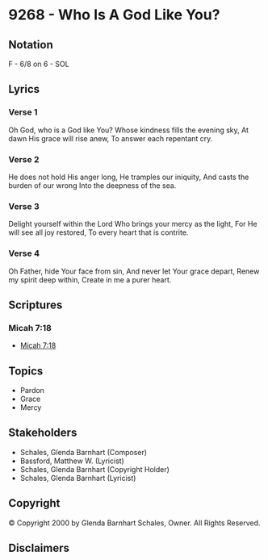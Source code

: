 # 9268 - Who Is A God Like You?

## Notation

F - 6/8 on 6 - SOL

## Lyrics

### Verse 1

Oh God, who is a God like You? Whose kindness fills the evening sky, At dawn His grace will rise anew, To answer each repentant cry.

### Verse 2

He does not hold His anger long, He tramples our iniquity, And casts the burden of our wrong Into the deepness of the sea.

### Verse 3

Delight yourself within the Lord Who brings your mercy as the light, For He will see all joy restored, To every heart that is contrite.

### Verse 4

Oh Father, hide Your face from sin, And never let Your grace depart, Renew my spirit deep within, Create in me a purer heart.


## Scriptures

### Micah 7:18

- [Micah 7:18](https://www.biblegateway.com/passage/?search=Micah%207%3A18)


## Topics

- Pardon
- Grace
- Mercy

## Stakeholders

- Schales, Glenda Barnhart (Composer)
- Bassford, Matthew W. (Lyricist)
- Schales, Glenda Barnhart (Copyright Holder)
- Schales, Glenda Barnhart (Lyricist)

## Copyright

© Copyright 2000 by Glenda Barnhart Schales, Owner. All Rights Reserved.


## Disclaimers


